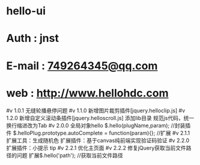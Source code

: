 # hello-ui
# Auth : jnst
# E-mail : 749264345@qq.com
# web : http://www.hellohdc.com

#v 1.0.1	无缝轮播悬停问题
#v 1.1.0	新增图片裁剪插件[jquery.helloclip.js]
#v 1.2.0	新增自定义滚动条插件[jquery.helloscroll.js]
				添加lib目录
				规范js代码，统一换行缩进改为Tab
#v 2.0.0	全局对象hello
				$.hello(plugName,param);  //封装插件
				$.helloPlug.prototype.autoComplete = function(param){}; //扩展
#v 2.1.1	扩展工具：生成随机色
				扩展插件：基于canvas纯前端实现验证码验证
#v 2.2.0	扩展插件：小提示 tip
#v 2.2.1	优化主页面
#v 2.2.2  修复jQuery获取当前文件路径的问题
				扩展$.hello('path'); //获取当前文件路径